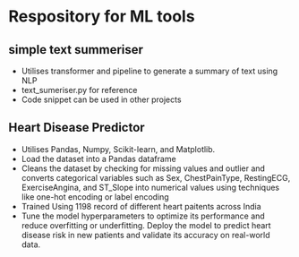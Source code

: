 # Respository for ML tools 

## simple text summeriser
*   Utilises transformer and pipeline to generate a summary of text using NLP
*   text_sumeriser.py for reference
*   Code snippet can be used in other projects

## Heart Disease Predictor 
*   Utilises Pandas, Numpy, Scikit-learn, and Matplotlib.
*   Load the dataset into a Pandas dataframe
*   Cleans the dataset by checking for missing values and outlier and converts categorical variables such as Sex, ChestPainType, RestingECG, ExerciseAngina,       and ST_Slope into numerical values using techniques like one-hot encoding or label encoding
*   Trained Using 1198 record of different heart paitents across India
*   Tune the model hyperparameters to optimize its performance and reduce overfitting or underfitting. Deploy the model to predict heart disease risk in new       patients and validate its accuracy on real-world data.


